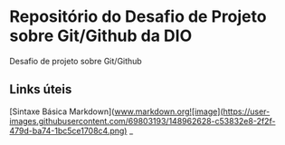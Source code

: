 # Repositório do Desafio de Projeto sobre Git/Github da DIO
Desafio de projeto sobre Git/Github

## Links úteis
[Sintaxe Básica Markdown](www.markdown.org![image](https://user-images.githubusercontent.com/69803193/148962628-c53832e8-2f2f-479d-ba74-1bc5ce1708c4.png)
_
